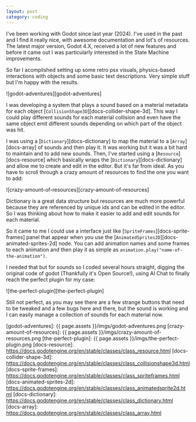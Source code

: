 ```yaml
---
layout: post
category: coding 
---
```


I've been working with Godot since last year (2024). I've used in the past and I find it really nice, with awesome documentation and lot's of resources. The latest major version, Godot 4.X, received a lot of new features and before it came out I was particularly interested in the State Machine improvements.

So far I acomplished setting up some retro psx visuals, physics-based interactions with objects and some basic text descriptions. Very simple stuff but I'm happy with the results.

![godot-adventures][godot-adventures]

I was developing a system that plays a sound based on a material metadata for each object [`CollisionShape3D`][docs-collider-shape-3d]. This way I could play different sounds for each material collision and even have the same object emit different sounds depending on which part of the object was hit.

I was using a [`Dictionary`][docs-dictionary] to map the material to a [`Array`][docs-array] of sounds and then play it. It was working but it was a bit hard to maintain and to add new sounds. Then, I've started using a [`Resource`][docs-resource] which basically wraps the [`Dictionary`][docs-dictionary] and allow me to create and edit in the editor. But it's far from ideal. As you have to scroll through a crazy amount of resources to find the one you want to add:

![crazy-amount-of-resources][crazy-amount-of-resources]

Dictionary is a great data structure but resources are much more powerful because they are referenced by unique ids and can be edited in the editor. So I was thinking about how to make it easier to add and edit sounds for each material.

So it came to me I could use a interface just like [`SpriteFrames`][docs-sprite-frames] panel that appear when you use the [`AnimatedSprites2D`][docs-animated-sprites-2d] node.
You can add animation names and some frames to each animation and then play it as simple as `animation.play("name-of-the-animation")`.

I needed that but for sounds so I coded several hours straight, digging the original code of godot (Thankfully it's Open Source!), using AI Chat to finally reach the perfect plugin for my case:

![the-perfect-plugin][the-perfect-plugin]

Still not perfect, as you may see there are a few strange buttons that need to be tweaked and a few bugs here and there, but the sound is working and I can easily manage a collection of sounds for each material now.

[godot-adventures]: {{ page.assets }}/imgs/godot-adventures.png
[crazy-amount-of-resources]: {{ page.assets }}/imgs/crazy-amount-of-resources.png
[the-perfect-plugin]: {{ page.assets }}/imgs/the-perfect-plugin.png
[docs-resource]: https://docs.godotengine.org/en/stable/classes/class_resource.html
[docs-collider-shape-3d]: https://docs.godotengine.org/en/stable/classes/class_collisionshape3d.html
[docs-sprite-frames]: https://docs.godotengine.org/en/stable/classes/class_spriteframes.html
[docs-animated-sprites-2d]: https://docs.godotengine.org/en/stable/classes/class_animatedsprite2d.html
[docs-dictionary]: https://docs.godotengine.org/en/stable/classes/class_dictionary.html
[docs-array]: https://docs.godotengine.org/en/stable/classes/class_array.html

